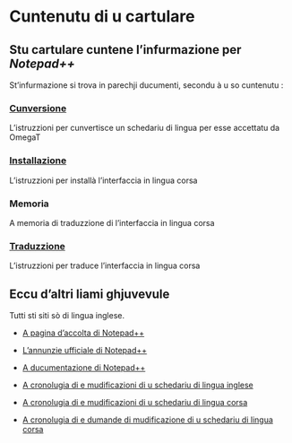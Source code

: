 # Cuntenutu di u cartulare

## Stu cartulare cuntene l’infurmazione per _Notepad++_

St’infurmazione si trova in parechji ducumenti, secondu à u so cuntenutu :

### [__Cunversione__](https://github.com/Patriccollu/Lingua_Corsa-Infurmatica/blob/master/Prughjetti/Notepad%2B%2B/Cunversione.md)
L’istruzzioni per cunvertisce un schedariu di lingua per esse accettatu da OmegaT
### [__Installazione__](https://github.com/Patriccollu/Lingua_Corsa-Infurmatica/blob/master/Prughjetti/Notepad%2B%2B/Installazione.md)  
L’istruzzioni per installà l’interfaccia in lingua corsa
### __Memoria__
A memoria di traduzzione di l’interfaccia in lingua corsa
### [__Traduzzione__](https://github.com/Patriccollu/Lingua_Corsa-Infurmatica/blob/master/Prughjetti/Notepad%2B%2B/Traduzzione.md)
L’istruzzioni per traduce l’interfaccia in lingua corsa

## Eccu d’altri liami ghjuvevule
Tutti sti siti sò di lingua inglese.

- [A pagina d’accolta di Notepad++](https://notepad-plus-plus.org/)

- [L’annunzie ufficiale di Notepad++](https://community.notepad-plus-plus.org/category/1/announcements)

- [A ducumentazione di Notepad++](https://npp-user-manual.org/)

- [A cronolugia di e mudificazioni di u schedariu di lingua inglese](https://github.com/notepad-plus-plus/notepad-plus-plus/commits/master/PowerEditor/installer/nativeLang/english.xml)

- [A cronolugia di e mudificazioni di u schedariu di lingua corsa](https://github.com/notepad-plus-plus/notepad-plus-plus/commits/master/PowerEditor/installer/nativeLang/corsican.xml)

- [A cronolugia di e dumande di mudificazione di u schedariu di lingua corsa](https://github.com/notepad-plus-plus/notepad-plus-plus/pulls?utf8=%E2%9C%93&q=is%3Apr+corsican)
